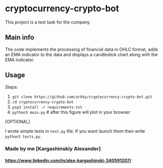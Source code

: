 # cryptocurrency-crypto-bot

This project is a test task for the company.

## Main info
The code implements the processing of financial data in OHLC format, adds an EMA indicator to the data and displays a candlestick chart along with the EMA indicator.

## Usage

Steps:

1. `git clone https://github.com/arkky/cryptocurrency-crypto-bot.git`
2. `cd cryptocurrency-crypto-bot`
3. `pip3 install -r requirements.txt`
4. `python3 main.py` # after this figure will plot in your browser

[OPTIONAL]

I wrote simple tests in `test.py` file. If you want launch them then write `python3 tests.py`.

### Made by me [Kargashinskiy Alexander]
#### https://www.linkedin.com/in/alex-kargashinski-340591207/